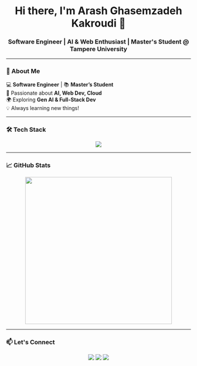 <h1 align="center">Hi there, I'm Arash Ghasemzadeh Kakroudi 👋</h1>
<h3 align="center">Software Engineer | AI & Web Enthusiast | Master's Student @ Tampere University</h3>

<!-- <p align="center">
<!--   <img src="https://media.giphy.com/media/qgQUggAC3Pfv687qPC/giphy.gif" width="500" alt="Coding GIF"> -->
<!-- </p> -->

---

### 🚀 About Me  
💻 **Software Engineer** | 📚 **Master’s Student**  
🤖 Passionate about **AI, Web Dev, Cloud**  
🌍 Exploring **Gen AI & Full-Stack Dev**  
💡 Always learning new things!  

---

### 🛠️ Tech Stack  
<p align="center">
  <img src="https://skillicons.dev/icons?i=python,php,js,cpp,react,nodejs,aws,mysql,git,github,html,css,sass,docker,gitlab,git,vscode,opencv,pytorch,huggingface,mvc,microservices" />
</p>

---

### 📈 GitHub Stats  
<p align="center">
  <img src="https://github-readme-stats.vercel.app/api?username=Arashghsz&show_icons=true&theme=radical" width="400" />
<!--   <img src="https://github-readme-streak-stats.herokuapp.com/?user=Arashghsz&theme=dark" width="400" /> -->
</p>

---

### 📫 Let's Connect  
<p align="center">
  <a href="https://arashghsz.com"><img src="https://img.shields.io/badge/Portfolio-Website-blue?style=for-the-badge"></a>
  <a href="mailto:ghasemzadehh.arash@gmail.com"><img src="https://img.shields.io/badge/Email-Contact-red?style=for-the-badge"></a>
  <a href="https://www.linkedin.com/in/arashghsz"><img src="https://img.shields.io/badge/LinkedIn-Connect-blue?style=for-the-badge"></a>
</p>
